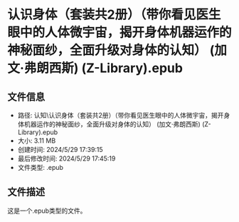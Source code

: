 ﻿# 认识身体（套装共2册）（带你看见医生眼中的人体微宇宙，揭开身体机器运作的神秘面纱，全面升级对身体的认知） (加文·弗朗西斯) (Z-Library).epub

## 文件信息
- 路径: 认知\认识身体（套装共2册）（带你看见医生眼中的人体微宇宙，揭开身体机器运作的神秘面纱，全面升级对身体的认知） (加文·弗朗西斯) (Z-Library).epub
- 大小: 3.11 MB
- 创建时间: 2024/5/29 17:39:15
- 最后修改时间: 2024/5/29 17:45:19
- 文件类型: .epub

## 文件描述
这是一个.epub类型的文件。

